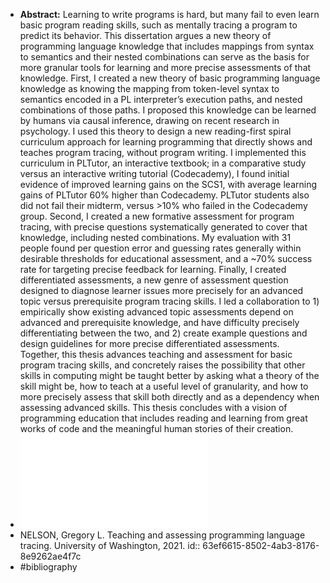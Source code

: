 - **Abstract:** Learning to write programs is hard, but many fail to even learn basic program reading skills, such as mentally tracing a program to predict its behavior. This dissertation argues a new theory of programming language knowledge that includes mappings from syntax to semantics and their nested combinations can serve as the basis for more granular tools for learning and more precise assessments of that knowledge. First, I created a new theory of basic programming language knowledge as knowing the mapping from token-level syntax to semantics encoded in a PL interpreter’s execution paths, and nested combinations of those paths. I proposed this knowledge can be learned by humans via causal inference, drawing on recent research in psychology. I used this theory to design a new reading-first spiral curriculum approach for learning programming that directly shows and teaches program tracing, without program writing. I implemented this curriculum in PLTutor, an interactive textbook; in a comparative study versus an interactive writing tutorial (Codecademy), I found initial evidence of improved learning gains on the SCS1, with average learning gains of PLTutor 60% higher than Codecademy. PLTutor students also did not fail their midterm, versus >10% who failed in the Codecademy group. Second, I created a new formative assessment for program tracing, with precise questions systematically generated to cover that knowledge, including nested combinations. My evaluation with 31 people found per question error and guessing rates generally within desirable thresholds for educational assessment, and a ~70% success rate for targeting precise feedback for learning. Finally, I created differentiated assessments, a new genre of assessment question designed to diagnose learner issues more precisely for an advanced topic versus prerequisite program tracing skills. I led a collaboration to 1) empirically show existing advanced topic assessments depend on advanced and prerequisite knowledge, and have difficulty precisely differentiating between the two, and 2) create example questions and design guidelines for more precise differentiated assessments. Together, this thesis advances teaching and assessment for basic program tracing skills, and concretely raises the possibility that other skills in computing might be taught better by asking what a theory of the skill might be, how to teach at a useful level of granularity, and how to more precisely assess that skill both directly and as a dependency when assessing advanced skills. This thesis concludes with a vision of programming education that includes reading and learning from great works of code and the meaningful human stories of their creation.
- ![full paper (PDF)](../assets/Teaching-and-Assessing-Programming-Language-Tracing_1676933612164_0.pdf)
- NELSON, Gregory L. Teaching and assessing programming language tracing. University of Washington, 2021.
  id:: 63ef6615-8502-4ab3-8176-8e9262ae4f7c
- #bibliography